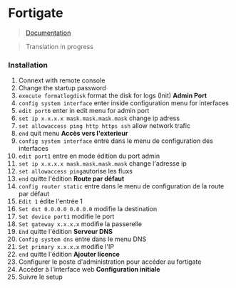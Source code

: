 # Fortigate

> [Documentation](https://docs.fortinet.com/document/fortigate/7.2.3/administration-guide/954635/getting-started)

> Translation in progress

### Installation

1. Connext with remote console
2. Change the startup password
3. `execute formatlogdisk` format the disk for logs (Init)
**Admin Port**
1. `config system interface` enter inside configuration menu for interfaces
2. `edit port6` enter in edit menu for admin port
3. `set ip x.x.x.x mask.mask.mask.mask` change ip adress
4. `set allowaccess ping http https ssh` allow network trafic
5. `end` quit menu
**Accès vers l'exterieur**
9. `config system interface` entre dans le menu de configuration des interfaces 
10. `edit port1` entre en mode édition du port admin
11. `set ip x.x.x.x mask.mask.mask.mask` change l'adresse ip
12. `set allowaccess ping`autorise les fluxs
13. `end` quitte l'édition
**Route par défaut**
14. `config router static` entre dans le menu de configuration de la route par défaut
15. `Edit 1` édite l'entrée 1
16. `Set dst 0.0.0.0 0.0.0.0` modifie la destination
17. `Set device port1` modifie le port
18. `Set gateway x.x.x.x` modifie la passerelle
19. `End` quitte l'édition
**Serveur DNS**
20. `Config system dns` entre dans le menu DNS
21. `Set primary x.x.x.x` modifie l'IP
22. `end` quitte l'édition
**Ajouter licence**
23. Configurer le poste d'administration pour accéder au fortigate
24. Accéder à l'interface web
**Configuration initiale**
25. Suivre le setup
